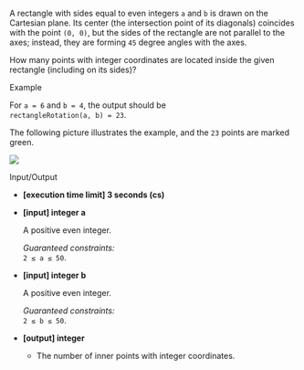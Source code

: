 
A rectangle with sides equal to even integers  `a`  and  `b`  is drawn on the Cartesian plane. Its center (the intersection point of its diagonals) coincides with the point  `(0, 0)`, but the sides of the rectangle are not parallel to the axes; instead, they are forming  `45`  degree angles with the axes.

How many points with integer coordinates are located inside the given rectangle (including on its sides)?

Example

For  `a = 6`  and  `b = 4`, the output should be  
`rectangleRotation(a, b) = 23`.

The following picture illustrates the example, and the  `23`  points are marked green.

![](https://codesignal.s3.amazonaws.com/tasks/rectangleRotation/img/rectangle.png?_tm=1582083113018)

Input/Output

-   **[execution time limit] 3 seconds (cs)**
    
-   **[input] integer a**
    
    A positive even integer.
    
    _Guaranteed constraints:_  
    `2 ≤ a ≤ 50`.
    
-   **[input] integer b**
    
    A positive even integer.
    
    _Guaranteed constraints:_  
    `2 ≤ b ≤ 50`.
    
-   **[output] integer**
    
    -   The number of inner points with integer coordinates.